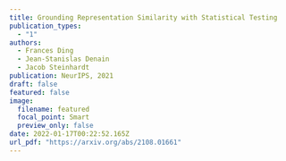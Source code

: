 ```yaml
---
title: Grounding Representation Similarity with Statistical Testing
publication_types:
  - "1"
authors:
  - Frances Ding
  - Jean-Stanislas Denain
  - Jacob Steinhardt
publication: NeurIPS, 2021
draft: false
featured: false
image:
  filename: featured
  focal_point: Smart
  preview_only: false
date: 2022-01-17T00:22:52.165Z
url_pdf: "https://arxiv.org/abs/2108.01661"
---
```

